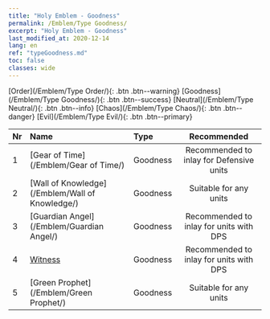 ```yaml
---
title: "Holy Emblem - Goodness"
permalink: /Emblem/Type Goodness/
excerpt: "Holy Emblem - Goodness"
last_modified_at: 2020-12-14
lang: en
ref: "typeGoodness.md"
toc: false
classes: wide
---
```


  [Order](/Emblem/Type Order/){: .btn .btn--warning}   [Goodness](/Emblem/Type Goodness/){: .btn .btn--success}   [Neutral](/Emblem/Type Neutral/){: .btn .btn--info}   [Chaos](/Emblem/Type Chaos/){: .btn .btn--danger}   [Evil](/Emblem/Type Evil/){: .btn .btn--primary} 

  |  Nr  |             Name            |    Type    |   Recommended   |
  |:-----|:----------------------------|:-----------|:---------------:|
  | 1 | [Gear of Time](/Emblem/Gear of Time/) | Goodness | Recommended to inlay for Defensive units | 
  | 2 | [Wall of Knowledge](/Emblem/Wall of Knowledge/) | Goodness | Suitable for any units | 
  | 3 | [Guardian Angel](/Emblem/Guardian Angel/) | Goodness | Recommended to inlay for units with DPS | 
  | 4 | [Witness](/Emblem/Witness/) | Goodness | Recommended to inlay for units with DPS | 
  | 5 | [Green Prophet](/Emblem/Green Prophet/) | Goodness | Suitable for any units | 
